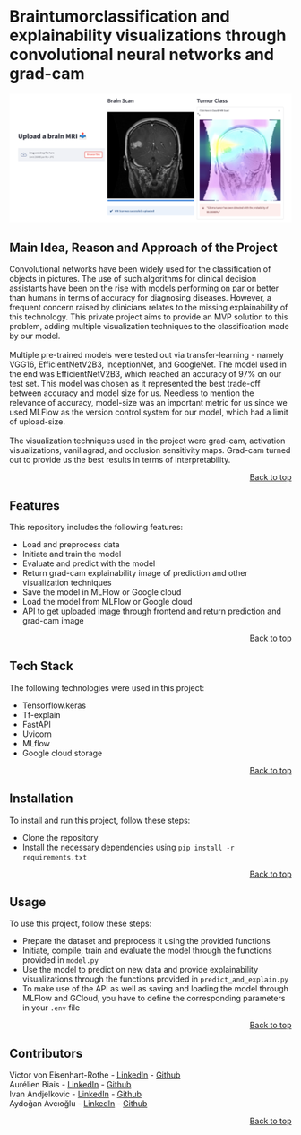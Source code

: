 # Braintumorclassification and explainability visualizations through convolutional neural networks and grad-cam

![Frontend](braintumorclassification/screenshots/title_picture.png)

## Main Idea, Reason and Approach of the Project

Convolutional networks have been widely used for the classification of objects in pictures. The use of such algorithms for clinical decision assistants have been on the rise with models performing on par or better than humans in terms of accuracy for diagnosing diseases. However, a frequent concern raised by clinicians relates to the missing explainability of this technology. This private project aims to provide an MVP solution to this problem, adding multiple visualization techniques to the classification made by our model. <br><br>
Multiple pre-trained models were tested out via transfer-learning - namely VGG16, EfficientNetV2B3, InceptionNet, and GoogleNet. The model used in the end was EfficientNetV2B3, which reached an accuracy of 97% on our test set. This model was chosen as it represented the best trade-off between accuracy and model size for us. Needless to mention the relevance of accuracy, model-size was an important metric for us since we used MLFlow as the version control system for our model, which had a limit of upload-size.<br><br>
The visualization techniques used in the project were grad-cam, activation visualizations, vanillagrad, and occlusion sensitivity maps. Grad-cam turned out to provide us the best results in terms of interpretability.

<p align="right"> <a href="#top">Back to top</a>
</p>

## Features

This repository includes the following features:

- Load and preprocess data
- Initiate and train the model
- Evaluate and predict with the model
- Return grad-cam explainability image of prediction and other visualization techniques
- Save the model in MLFlow or Google cloud
- Load the model from MLFlow or Google cloud
- API to get uploaded image through frontend and return prediction and grad-cam image

<p align="right"> <a href="#top">Back to top</a>
</p>

## Tech Stack

The following technologies were used in this project:

- Tensorflow.keras
- Tf-explain
- FastAPI
- Uvicorn
- MLflow
- Google cloud storage

<p align="right"> <a href="#top">Back to top</a>
</p>

## Installation

To install and run this project, follow these steps:

- Clone the repository
- Install the necessary dependencies using `pip install -r requirements.txt`

<p align="right"> <a href="#top">Back to top</a>
</p>

## Usage
To use this project, follow these steps:

- Prepare the dataset and preprocess it using the provided functions
- Initiate, compile, train and evaluate the model through the functions provided in `model.py`
- Use the model to predict on new data and provide explainability visualizations through the functions provided in `predict_and_explain.py`
- To make use of the API as well as saving and loading the model through MLFlow and GCloud, you have to define the corresponding parameters in your `.env` file

<p align="right"> <a href="#top">Back to top</a>
</p>

## Contributors

Victor von Eisenhart-Rothe - [LinkedIn](https://www.linkedin.com/in/victor-von-eisenhart-rothe/) - [Github](https://github.com/Victorvone)<br>
Aurélien Biais - [LinkedIn](https://www.linkedin.com/in/aur%C3%A9lien-biais-a41360a3/) - [Github](https://github.com/abiais)
<br>
Ivan Andjelkovic - [LinkedIn](https://www.linkedin.com/in/ivan-andjelkovic-b6427029/) - [Github](https://github.com/IvanAndjelkovic)
<br>
Aydoğan Avcıoğlu - [LinkedIn](https://www.linkedin.com/in/aydo%C4%9Fan-avc%C4%B1o%C4%9Flu-891466173/) - [Github](https://github.com/aydogan22)
<br>

<p align="right"> <a href="#top">Back to top</a>
</p>
